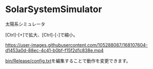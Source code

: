 # SolarSystemSimulator
太陽系シミュレータ

[Ctrl]-[+]で拡大、[Ctrl]-[-]で縮小。

https://user-images.githubusercontent.com/105288087/168107604-d1453a0d-88ec-4c41-b0bf-f15f2d1c838e.mp4

[bin/Release/config.txt](bin/Release/config.txt)を編集することで動作を変更できます。
